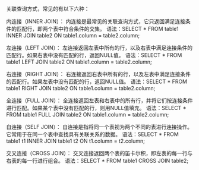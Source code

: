 关联查询方式，常见的有以下六种：

内连接（INNER JOIN）： 内连接是最常见的关联查询方式，它只返回满足连接条件的匹配行，即两个表中符合条件的交集。 语法：SELECT * FROM table1 INNER JOIN table2 ON table1.column = table2.column;

左连接（LEFT JOIN）： 左连接返回左表中所有的行，以及右表中满足连接条件的匹配行。如果右表中没有匹配的行，返回NULL值。 语法：SELECT * FROM table1 LEFT JOIN table2 ON table1.column = table2.column;

右连接（RIGHT JOIN）： 右连接返回右表中所有的行，以及左表中满足连接条件的匹配行。如果左表中没有匹配的行，返回NULL值。 语法：SELECT * FROM table1 RIGHT JOIN table2 ON table1.column = table2.column;

全连接（FULL JOIN）： 全连接返回左表和右表中的所有行，并将它们按连接条件进行匹配。如果某个表中没有匹配的行，则用NULL值填充。 语法：SELECT * FROM table1 FULL JOIN table2 ON table1.column = table2.column;

自连接（SELF JOIN）： 自连接是指将同一个表视为两个不同的表进行连接操作。它常用于在同一个表中查找具有关联关系的数据。 语法：SELECT * FROM table1 t1 INNER JOIN table1 t2 ON t1.column = t2.column;

交叉连接（CROSS JOIN）： 交叉连接返回两个表的笛卡尔积，即左表的每一行与右表的每一行进行组合。 语法：SELECT * FROM table1 CROSS JOIN table2;